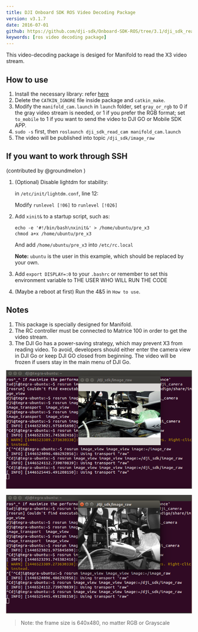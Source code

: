 ```yaml
---
title: DJI Onboard SDK ROS Video Decoding Package
version: v3.1.7
date: 2016-07-01
github: https://github.com/dji-sdk/Onboard-SDK-ROS/tree/3.1/dji_sdk_read_cam
keywords: [ros video decoding package]
---
```


This video-decoding package is desiged for Manifold to read the X3 video stream.

## How to use

1. Install the necessary library: refer [here](https://github.com/dji-sdk/manifold_cam)
2. Delete the `CATKIN_IGNORE` file inside package and `catkin_make`.
2. Modify the `manifold_cam.launch` in `launch` folder, set `gray_or_rgb` to 0 if the gray video stream is needed, or 1 if you prefer the RGB format; set `to_mobile` to 1 if you want to send the video to DJI GO or Mobile SDK APP.
3. `sudo -s` first, then `roslaunch dji_sdk_read_cam manifold_cam.launch`
4. The video will be published into topic `/dji_sdk/image_raw`

## If you want to work through SSH

(contributed by @groundmelon )

1. (Optional) Disable lightdm for stability:

	in `/etc/init/lightdm.conf`, line 12:

	Modify `runlevel [!06]` to `runlevel [!026]`

2. Add `xinit&` to a startup script, such as:

	```
	echo -e '#!/bin/bash\nxinit&' > /home/ubuntu/pre_x3
	chmod a+x /home/ubuntu/pre_x3
	```

	And add `/home/ubuntu/pre_x3` into `/etc/rc.local`

	**Note:** `ubuntu` is the user in this example, which should be replaced by your own. 

3. Add `export DISPLAY=:0` to your `.bashrc` or remember to set this environment variable to THE USER WHO WILL RUN THE CODE

4. (Maybe a reboot at first) Run the 4&5 in `How to use`.


## Notes

1. This package is specially designed for Manifold.
2. The RC controller must be connected to Matrice 100 in order to get the video stream.
3. The DJI Go has a power-saving strategy, which may prevent X3 from reading video. To avoid, developers should either enter the camera view in DJI Go or keep DJI GO closed from beginning. The video will be frozen if users stay in the main menu of DJI Go. 

![image](../../images/ROS/readcam_nv.png)

![image](../../images/ROS/readcam.png)

>Note: the frame size is 640x480, no matter RGB or Grayscale
